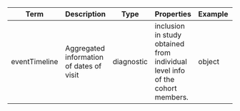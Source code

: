 |Term | Description | Type | Properties | Example | Enum|
| ---| ---| ---| ---| ---| --- |
| eventTimeline | Aggregated information of dates of visit | diagnostic | inclusion in study obtained from individual level info of the cohort members. | object | [end](./end.md), [start](./start.md) | NA | NA|

